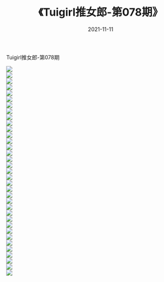 ﻿---
layout: post
title:  《Tuigirl推女郎-第078期》
date:   2021-11-11
img: http://imgx.orgx.ga/漏D/网络美图/2021/Tuigirl推女郎-第078期/000.jpg
categories: [美女, 清纯, 唯美]
---

Tuigirl推女郎-第078期

  ![](http://imgx.orgx.ga/漏D/网络美图/2021/Tuigirl推女郎-第078期/001.jpg) <br> ![](http://imgx.orgx.ga/漏D/网络美图/2021/Tuigirl推女郎-第078期/002.jpg) <br> ![](http://imgx.orgx.ga/漏D/网络美图/2021/Tuigirl推女郎-第078期/003.jpg) <br> ![](http://imgx.orgx.ga/漏D/网络美图/2021/Tuigirl推女郎-第078期/004.jpg) <br> ![](http://imgx.orgx.ga/漏D/网络美图/2021/Tuigirl推女郎-第078期/005.jpg) <br> ![](http://imgx.orgx.ga/漏D/网络美图/2021/Tuigirl推女郎-第078期/006.jpg) <br> ![](http://imgx.orgx.ga/漏D/网络美图/2021/Tuigirl推女郎-第078期/007.jpg) <br> ![](http://imgx.orgx.ga/漏D/网络美图/2021/Tuigirl推女郎-第078期/008.jpg) <br> ![](http://imgx.orgx.ga/漏D/网络美图/2021/Tuigirl推女郎-第078期/009.jpg) <br> ![](http://imgx.orgx.ga/漏D/网络美图/2021/Tuigirl推女郎-第078期/010.jpg) <br> ![](http://imgx.orgx.ga/漏D/网络美图/2021/Tuigirl推女郎-第078期/011.jpg) <br> ![](http://imgx.orgx.ga/漏D/网络美图/2021/Tuigirl推女郎-第078期/012.jpg) <br> ![](http://imgx.orgx.ga/漏D/网络美图/2021/Tuigirl推女郎-第078期/013.jpg) <br> ![](http://imgx.orgx.ga/漏D/网络美图/2021/Tuigirl推女郎-第078期/014.jpg) <br> ![](http://imgx.orgx.ga/漏D/网络美图/2021/Tuigirl推女郎-第078期/015.jpg) <br> ![](http://imgx.orgx.ga/漏D/网络美图/2021/Tuigirl推女郎-第078期/016.jpg) <br> ![](http://imgx.orgx.ga/漏D/网络美图/2021/Tuigirl推女郎-第078期/017.jpg) <br> ![](http://imgx.orgx.ga/漏D/网络美图/2021/Tuigirl推女郎-第078期/018.jpg) <br> ![](http://imgx.orgx.ga/漏D/网络美图/2021/Tuigirl推女郎-第078期/019.jpg) <br> ![](http://imgx.orgx.ga/漏D/网络美图/2021/Tuigirl推女郎-第078期/020.jpg) <br> ![](http://imgx.orgx.ga/漏D/网络美图/2021/Tuigirl推女郎-第078期/021.jpg) <br> ![](http://imgx.orgx.ga/漏D/网络美图/2021/Tuigirl推女郎-第078期/022.jpg) <br> ![](http://imgx.orgx.ga/漏D/网络美图/2021/Tuigirl推女郎-第078期/023.jpg) <br> ![](http://imgx.orgx.ga/漏D/网络美图/2021/Tuigirl推女郎-第078期/024.jpg) <br> ![](http://imgx.orgx.ga/漏D/网络美图/2021/Tuigirl推女郎-第078期/025.jpg) <br> ![](http://imgx.orgx.ga/漏D/网络美图/2021/Tuigirl推女郎-第078期/026.jpg) <br> ![](http://imgx.orgx.ga/漏D/网络美图/2021/Tuigirl推女郎-第078期/027.jpg) <br> ![](http://imgx.orgx.ga/漏D/网络美图/2021/Tuigirl推女郎-第078期/028.jpg) <br> ![](http://imgx.orgx.ga/漏D/网络美图/2021/Tuigirl推女郎-第078期/029.jpg) <br> ![](http://imgx.orgx.ga/漏D/网络美图/2021/Tuigirl推女郎-第078期/030.jpg) <br> ![](http://imgx.orgx.ga/漏D/网络美图/2021/Tuigirl推女郎-第078期/031.jpg) <br> ![](http://imgx.orgx.ga/漏D/网络美图/2021/Tuigirl推女郎-第078期/032.jpg) <br> ![](http://imgx.orgx.ga/漏D/网络美图/2021/Tuigirl推女郎-第078期/033.jpg) <br> ![](http://imgx.orgx.ga/漏D/网络美图/2021/Tuigirl推女郎-第078期/034.jpg) <br> ![](http://imgx.orgx.ga/漏D/网络美图/2021/Tuigirl推女郎-第078期/035.jpg) <br>